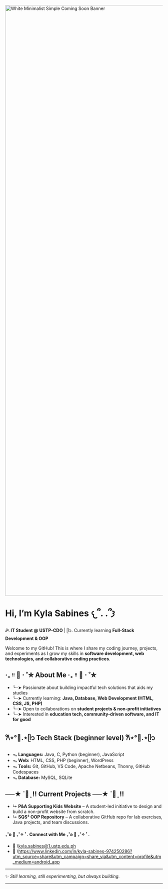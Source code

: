 <img width="3780" height="1890" alt="White Minimalist Simple Coming Soon Banner" src="https://github.com/user-attachments/assets/aab28598-62ad-4251-94f9-1d3accf66972" />

# Hi, I’m Kyla Sabines 𐔌՞. .՞𐦯

𝜗ৎ **IT Student @ USTP-CDO** | ᥫ᭡. Currently learning **Full-Stack Development & OOP**

Welcome to my GitHub! This is where I share my coding journey, projects, and experiments as I grow my skills in **software development, web technologies, and collaborative coding practices**.

## ‧₊ ᵎᵎ 🍒 ⋅ ˚✮ About Me ‧₊ ᵎᵎ 🍒 ⋅ ˚✮
* ╰┈➤ Passionate about building impactful tech solutions that aids my studies
* ╰┈➤ Currently learning: **Java, Database, Web Development (HTML, CSS, JS, PHP)**
* ╰┈➤ Open to collaborations on **student projects & non-profit initiatives**
* ╰┈➤ Interested in **education tech, community-driven software, and IT for good**

## 𐙚⋆°🦢.⋆ᥫ᭡ Tech Stack (beginner level) 𐙚⋆°🦢.⋆ᥫ᭡

* ᯓ **Languages:** Java, C, Python (beginner), JavaScript
* ᯓ **Web:** HTML, CSS, PHP (beginner), WordPress
* ᯓ **Tools:** Git, GitHub, VS Code, Apache Netbeans, Thonny, GitHub Codespaces
* ᯓ **Database:** MySQL, SQLite

## ──★ ˙🍓 ̟ !! Current Projects ──★ ˙🍓 ̟ !!

* ↳ **P&A Supporting Kids Website** – A student-led initiative to design and build a non-profit website from scratch.
* ↳ **SQS³ OOP Repository** – A collaborative GitHub repo for lab exercises, Java projects, and team discussions.


#### ₊˚ʚ 🌱 ₊˚✧ ﾟ. Connect with Me ₊˚ʚ 🌱 ₊˚✧ ﾟ.

* 📧 \kyla.sabines@1.ustp.edu.ph
* 💼 \https://www.linkedin.com/in/kyla-sabines-974250286?utm_source=share&utm_campaign=share_via&utm_content=profile&utm_medium=android_app


---

✨ *Still learning, still experimenting, but always building.*

---
